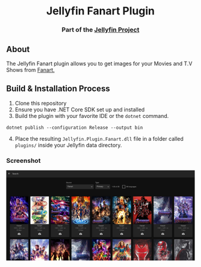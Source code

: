 <h1 align="center">Jellyfin Fanart Plugin</h1>
<h3 align="center">Part of the <a href="https://jellyfin.org/">Jellyfin Project</a></h3>

## About

The Jellyfin Fanart plugin allows you to get images for your Movies and T.V Shows from <a href="https://fanart.tv/">Fanart.</a>


## Build & Installation Process

1. Clone this repository
2. Ensure you have .NET Core SDK set up and installed
3. Build the plugin with your favorite IDE or the `dotnet` command.

```
dotnet publish --configuration Release --output bin
```

4. Place the resulting `Jellyfin.Plugin.Fanart.dll` file in a folder called `plugins/` inside your Jellyfin data directory.

### Screenshot

<img src=screenshot.png>
